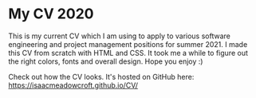 # My CV 2020
This is my current CV which I am using to apply to various software engineering and project management positions for summer 2021. I made this CV from scratch with HTML and CSS. It took me a while to figure out the right colors, fonts and overall design. Hope you enjoy :)

Check out how the CV looks. It's hosted on GitHub here: https://isaacmeadowcroft.github.io/CV/
